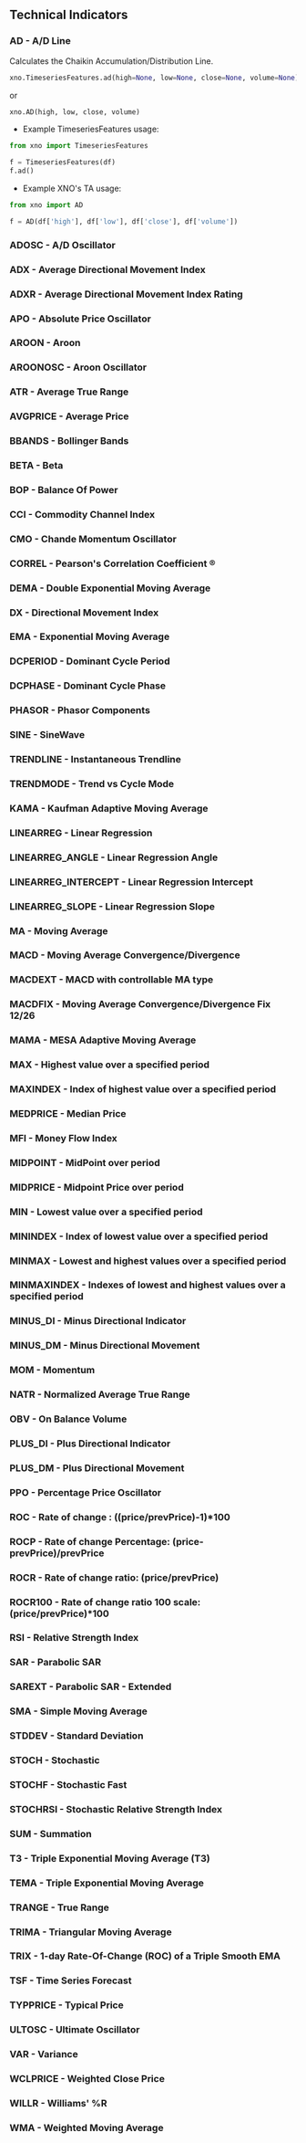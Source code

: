 ## Technical Indicators
### AD - A/D Line 
Calculates the Chaikin Accumulation/Distribution Line.

```python
xno.TimeseriesFeatures.ad(high=None, low=None, close=None, volume=None)
```
or 
```python
xno.AD(high, low, close, volume)
```
- Example TimeseriesFeatures usage:
```python
from xno import TimeseriesFeatures

f = TimeseriesFeatures(df)
f.ad()
```
- Example XNO's TA usage:
```python
from xno import AD

f = AD(df['high'], df['low'], df['close'], df['volume'])
```
### ADOSC - A/D Oscillator
### ADX	- Average Directional Movement Index
### ADXR - Average Directional Movement Index Rating
### APO - Absolute Price Oscillator
### AROON - Aroon
### AROONOSC - Aroon Oscillator
### ATR	- Average True Range
### AVGPRICE - Average Price
### BBANDS	- Bollinger Bands
### BETA	- Beta
### BOP	- Balance Of Power
### CCI	- Commodity Channel Index
### CMO	- Chande Momentum Oscillator
### CORREL	- Pearson's Correlation Coefficient ®
### DEMA	- Double Exponential Moving Average
### DX	- Directional Movement Index
### EMA	- Exponential Moving Average
### DCPERIOD - Dominant Cycle Period
### DCPHASE - Dominant Cycle Phase
### PHASOR - Phasor Components
### SINE - SineWave
### TRENDLINE - Instantaneous Trendline
### TRENDMODE - Trend vs Cycle Mode
### KAMA	- Kaufman Adaptive Moving Average
### LINEARREG	- Linear Regression
### LINEARREG_ANGLE	- Linear Regression Angle
### LINEARREG_INTERCEPT	- Linear Regression Intercept
### LINEARREG_SLOPE	- Linear Regression Slope
### MA	- Moving Average
### MACD	- Moving Average Convergence/Divergence
### MACDEXT	- MACD with controllable MA type
### MACDFIX	- Moving Average Convergence/Divergence Fix 12/26
### MAMA	- MESA Adaptive Moving Average
### MAX	- Highest value over a specified period
### MAXINDEX	- Index of highest value over a specified period
### MEDPRICE	- Median Price
### MFI	- Money Flow Index
### MIDPOINT	- MidPoint over period
### MIDPRICE	- Midpoint Price over period
### MIN	- Lowest value over a specified period
### MININDEX	- Index of lowest value over a specified period
### MINMAX	- Lowest and highest values over a specified period
### MINMAXINDEX	- Indexes of lowest and highest values over a specified period
### MINUS_DI	- Minus Directional Indicator
### MINUS_DM	- Minus Directional Movement
### MOM	- Momentum
### NATR	- Normalized Average True Range
### OBV	- On Balance Volume
### PLUS_DI	- Plus Directional Indicator
### PLUS_DM	- Plus Directional Movement
### PPO	- Percentage Price Oscillator
### ROC	- Rate of change : ((price/prevPrice)-1)*100
### ROCP	- Rate of change Percentage: (price-prevPrice)/prevPrice
### ROCR	- Rate of change ratio: (price/prevPrice)
### ROCR100	- Rate of change ratio 100 scale: (price/prevPrice)*100
### RSI	- Relative Strength Index
### SAR	- Parabolic SAR
### SAREXT	- Parabolic SAR - Extended
### SMA	- Simple Moving Average
### STDDEV	- Standard Deviation
### STOCH	- Stochastic
### STOCHF	- Stochastic Fast
### STOCHRSI	- Stochastic Relative Strength Index
### SUM	- Summation
### T3	- Triple Exponential Moving Average (T3)
### TEMA	- Triple Exponential Moving Average
### TRANGE	- True Range
### TRIMA	- Triangular Moving Average
### TRIX	- 1-day Rate-Of-Change (ROC) of a Triple Smooth EMA
### TSF	- Time Series Forecast
### TYPPRICE	- Typical Price
### ULTOSC	- Ultimate Oscillator
### VAR	- Variance
### WCLPRICE	- Weighted Close Price
### WILLR	- Williams' %R
### WMA	- Weighted Moving Average

